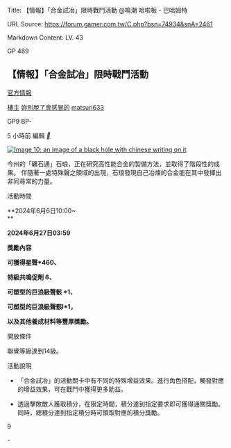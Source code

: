 Title: 【情報】「合金試冶」限時戰鬥活動 @鳴潮 哈啦板 - 巴哈姆特

URL Source: https://forum.gamer.com.tw/C.php?bsn=74934&snA=2461

Markdown Content:
LV. 43

GP 489





[](https://home.gamer.com.tw/matsuri633)

[](https://avatar1.gamer.com.tw/switchhonor.php?uid=matsuri633&htype=289)[](https://avatar1.gamer.com.tw/switchhonor.php?uid=matsuri633&htype=291)[](https://avatar1.gamer.com.tw/switchhonor.php?uid=matsuri633&htype=302)[](https://avatar1.gamer.com.tw/switchhonor.php?uid=matsuri633&htype=312)

【情報】「合金試冶」限時戰鬥活動
----------------

[官方情報](https://forum.gamer.com.tw/B.php?bsn=74934&subbsn=4)

[樓主](https://forum.gamer.com.tw/Co.php?bsn=74934&sn=22657&subbsn=4&bPage=0) [妳別脫了會感冒的](https://home.gamer.com.tw/matsuri633) [matsuri633](https://home.gamer.com.tw/matsuri633)

GP9 BP\-

5 小時前 編輯 [__](https://prj.gamer.com.tw/app2u/bahaapp.html "手機發文")

[![Image 10: an image of a black hole with chinese writing on it](https://truth.bahamut.com.tw/s01/202406/forum/74934/7d6b047c38b06a967e52900a659353b1.JPG)](https://truth.bahamut.com.tw/s01/202406/forum/74934/7d6b047c38b06a967e52900a659353b1.JPG)

今州的「礦石通」石琅，正在研究高性能合金的製備方法，並取得了階段性的成果。 伴隨著一處特殊聲之領域的出現，石琅發現自己冶煉的合金能在其中發揮出非同尋常的力量。

活動時間

**2024年6月6日10:00~  
**

**2024年6月27日03:59**

**獎勵內容**

**可獲得星聲\*460、**

**特級共鳴促劑 6、**

**可塑型的巨浪級聲骸 \*1、**

**可塑型的巨浪級聲骸I\*1，**

**以及其他養成材料等豐厚獎勵。**

開放條件

聯覺等級達到14級。

活動說明

*   「合金試冶」的活動關卡中有不同的特殊增益效果。進行角色搭配，觸發對應的增益效果，可在戰鬥中獲得更多助益。  
    
*   透過擊敗敵人獲取積分，在限定時間，積分達到指定要求即可獲得通關獎勵。同時，總積分達到指定積分時可領取對應的積分獎勵。  
    

9

\-

